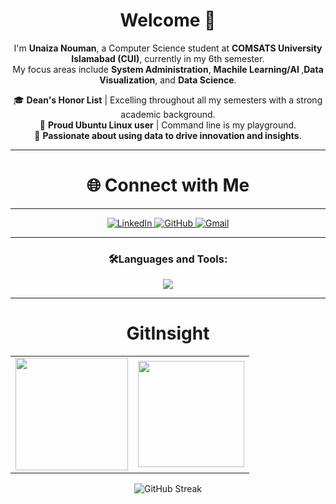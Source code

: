 <h1 align="center">Welcome 👋</h1>

<p align="center">
  I'm <strong>Unaiza Nouman</strong>, a Computer Science student at <strong>COMSATS University Islamabad (CUI)</strong>, currently in my 6th semester.<br>
  My focus areas include <strong>System Administration</strong>, <strong>Machile Learning/AI </strong>,<strong>Data Visualization</strong>, and <strong>Data Science</strong>.
</p>

<p align="center">
  🎓 <strong>Dean's Honor List</strong> | Excelling throughout all my semesters with a strong academic background.<br>
  🐧 <strong>Proud Ubuntu Linux user</strong> | Command line is my playground.<br>
  🚀 <strong>Passionate about using data to drive innovation and insights</strong>.<br>
</p>

<hr>

<h1 align="center">🌐 Connect with Me</h1>
<hr>

<div align="center">
  <a href="https://linkedin.com/in/unaiza-nouman-633a2928b" target="_blank">
    <img alt="LinkedIn" src="https://img.shields.io/badge/LinkedIn-%230077B5.svg?style=for-the-badge&logo=linkedin&logoColor=white" />
  </a>
  <a href="https://github.com/unaizanouman" target="_blank">
    <img alt="GitHub" src="https://img.shields.io/badge/GitHub-%23121011.svg?style=for-the-badge&logo=github&logoColor=white" />
  </a>
  <a href="mailto:unaizaray@gmail.com">
    <img alt="Gmail" src="https://img.shields.io/badge/Gmail-D14836?style=for-the-badge&logo=gmail&logoColor=white" />
  </a>
</div>

<hr>

<h3 align="center">🛠Languages and Tools:</h3>

<p align="center">
  <a href="https://skillicons.dev">
    <img src="https://skillicons.dev/icons?i=python,jupyter,pandas,numpy,scikit-learn,tensorflow,html,css,js,react,nodejs,mongodb,mysql,git,github,cpp,c,java,docker,bash,vscode,linux,azure" />
  </a>
</p>

<hr>

<h1 align="center">GitInsight</h1>

<table align="center">
  <tr>
    <td>
      <img height="180px" src="https://github-readme-stats.vercel.app/api?username=unaizanouman&show_icons=true&theme=dark" />
    </td>
    <td>
      <img height="170px" src="https://github-readme-stats.vercel.app/api/top-langs/?username=unaizanouman&layout=compact&theme=dark" />
    </td>
  </tr>
</table>

<div align="center">
  <p>
    <img align="center" src="https://github-readme-streak-stats.herokuapp.com/?user=unaizanouman&layout=compact&theme=dark" alt="GitHub Streak" />
  </p>
</div>
